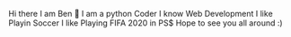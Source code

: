  Hi there  I am Ben 👋
I am  a python Coder
I know Web Development
I like Playin Soccer 
I like Playing FIFA 2020 in PS$
Hope to see you all around :)



